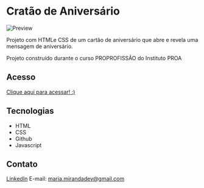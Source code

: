 # Cratão de Aniversário

![Preview](https://github.com/MaduSales/BirthdayCard/assets/166547195/cac2952a-e51d-48d7-8aed-41bc660a23f5)

Projeto com HTMLe CSS de um cartão de aniversário que abre e revela uma mensagem de aniversário.

Projeto construído durante o curso PROPROFISSÃO do Instituto PROA


## Acesso

[Clique aqui para acessar! :)](https://madusales.github.io/BirthdayCard/)

## Tecnologias
- HTML
- CSS
- Github
- Javascript

## Contato
[LinkedIn](https://www.linkedin.com/in/mariaeduardasales)
E-mail: maria.mirandadev@gmail.com
